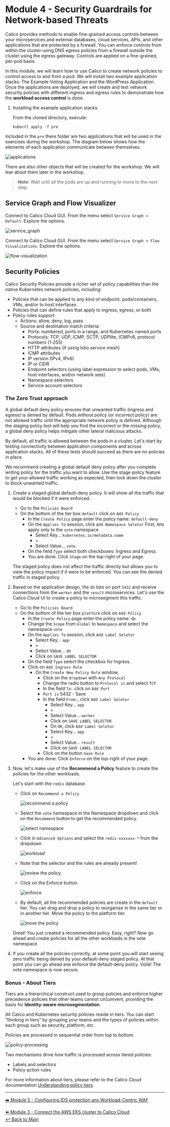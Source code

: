 # Module 4 - Security Guardrails for Network-based Threats

Calico provides methods to enable fine-grained access controls between your microservices and external databases, cloud services, APIs, and other applications that are protected by a firewall. You can enforce controls from within the cluster using DNS egress policies from a firewall outside the cluster using the egress gateway. Controls are applied on a fine-grained, per-pod basis.

In this module, we will learn how to use Calico to create network policies to control access to and from a pod. We will install two example application stacks: The Example Voting Application and the WordPress Application. Once the applications are deployed, we will create and test network security policies with different ingress and egress rules to demonstrate how the **workload access control** is done.

1. Installing the example application stacks:

   From the cloned directory, execute:
   ```
   kubectl apply -f pre
   ```

Included in the `pre` there folder are two applications that will be used in the exercises during the workshop. The diagram below shows how the elements of each application communicate between themselves.

![applications](https://github.com/tigera-solutions/cc-aks-detect-block-network-attacks/assets/104035488/842088b1-320c-4ada-8905-10d1dd02c57c)

There are also other objects that will be created for the workshop. We will lear about them later in the workshop.

   > **Note**: Wait until all the pods are up and running to move to the next step.

## Service Graph and Flow Visualizer

Connect to Calico Cloud GUI. From the menu select `Service Graph > Default`. Explore the options.

![service_graph](https://user-images.githubusercontent.com/104035488/192303379-efb43faa-1e71-41f2-9c54-c9b7f0538b34.gif)

Connect to Calico Cloud GUI. From the menu select `Service Graph > Flow Visualizations`. Explore the options.

![flow-visualization](https://user-images.githubusercontent.com/104035488/192358472-112c832f-2fd7-4294-b8cc-fec166a9b11e.gif)

## Security Policies

Calico Security Policies provide a richer set of policy capabilities than the native Kubernetes network policies, including:  

- Policies that can be applied to any kind of endpoint: pods/containers, VMs, and/or to host interfaces
- Policies that can define rules that apply to ingress, egress, or both
- Policy rules support:
  - Actions: allow, deny, log, pass
  - Source and destination match criteria:
    - Ports: numbered, ports in a range, and Kubernetes named ports
    - Protocols: TCP, UDP, ICMP, SCTP, UDPlite, ICMPv6, protocol numbers (1-255)
    - HTTP attributes (if using Istio service mesh)
    - ICMP attributes
    - IP version (IPv4, IPv6)
    - IP or CIDR
    - Endpoint selectors (using label expression to select pods, VMs, host interfaces, and/or network sets)
    - Namespace selectors
    - Service account selectors

### The Zero Trust approach

A global default deny policy ensures that unwanted traffic (ingress and egress) is denied by default. Pods without policy (or incorrect policy) are not allowed traffic until the appropriate network policy is defined. Although the staging policy tool will help you find the incorrect or the missing policy, a global deny policy helps mitigate other lateral malicious attacks.

By default, all traffic is allowed between the pods in a cluster. Let's start by testing connectivity between application components and across application stacks. All of these tests should succeed as there are no policies in place.

We recommend creating a global default deny policy after you complete writing policy for the traffic you want to allow. Use the stage policy feature to get your allowed traffic working as expected, then lock down the cluster to block unwanted traffic.

1. Create a staged global default-deny policy. It will show all the traffic that would be blocked if it were enforced.

   - Go to the `Policies Board`
   - On the bottom of the tier box `default` click on `Add Policy`
     - In the `Create Policy` page enter the policy name: `default-deny`
     - On the `Applies To` session, click `Add Namespace Seletor`
       First, lets apply only to the `vote` namespace
       - Select Key... `kubernetes.io/metadata.name`
       - =
       - Select Value... `vote`
     - On the field `Type` select both checkboxes: Ingress and Egress.
     - You are done. Click `Stage` on the top-right of your page.

   The staged policy does not affect the traffic directly but allows you to view the policy impact if it were to be enforced. You can see the denied traffic in staged policy.

2. Based on the application design, the `db` lists on port `5432` and receive connections from the `worker` and the `result` microservices. 
   Let's use the Calico Cloud UI to create a policy to microsegment this traffic.

   - Go to the `Policies Board`
   - On the bottom of the tier box `platform` click on `Add Policy`
     - In the `Create Policy` page enter the policy name: `db`
     - Change the `Scope` from `Global` to `Namespace` and select the namespace `vote`
     - On the `Applies To` session, click `Add Label Seletor`
       - Select Key... `app`
       - =
       - Select Value... `db`
       - Click on `SAVE LABEL SELECTOR`
     - On the field `Type` select the checkbox for Ingress.
     - Click on `Add Ingress Rule`
       - On the `Create New Policy Rule` window,
         - Click on the `dropdown` with `Any Protocol`
         - Change the radio button to `Protocol is` and select `TCP`
         - In the field `To:` click on `Add Port` 
         - `Port is` 5432 - Save
         - In the field `From:`, click `Add Label Seletor`
           - Select Key... `app`
           - =
           - Select Value... `worker`
           - Click on `SAVE LABEL SELECTOR`  
           - On `OR`, click `Add Label Seletor`
           - Select Key... `app`
           - =
           - Select Value... `result`
           - Click on `SAVE LABEL SELECTOR`
         - Click on the button `Save Rule`
     - You are done. Click `Enforce` on the top-right of your page.

3. Now, let's make use of the **Recommend a Policy** feature to create the policies for the other workloads.

   Let's start with the `redis` database.

   - Click on `Recommend a Policy`
   
     ![recommend a policy](https://github.com/tigera-solutions/cc-aks-detect-block-network-attacks/assets/104035488/49051f38-af1e-4786-91c4-490367fefcf4)
   
   - Select the `vote` namespace in the Namespace dropdown and click on the `Recommend` button to get the recommended policy.

     ![select namespace](https://github.com/tigera-solutions/cc-aks-detect-block-network-attacks/assets/104035488/8524b68e-2acc-4f7c-bb5f-8051b001317c)

   - Click in `Advanced Options` and select the `redis-xxxxxxx-*` from the dropdown
   
     ![workload](https://github.com/tigera-solutions/cc-aks-detect-block-network-attacks/assets/104035488/8a482686-c1ee-43ca-bcd0-05063862e8ff)
   
   - Note that the selector and the rules are already present!

     ![review the policy](https://github.com/tigera-solutions/cc-aks-detect-block-network-attacks/assets/104035488/94207043-dcc8-45df-a1e9-9f53171502d3)
   
   - Click on the Enforce button

     ![enforce](https://github.com/tigera-solutions/cc-aks-detect-block-network-attacks/assets/104035488/587fe7c7-d387-44fc-a722-f668b93a5e96)
   
   - By default, all the recommended policies are create in the `default` tier. You can drag and drop a policy to reorganize in the same tier or in another tier. Move the policy to the platform tier.

     ![move the policy](https://github.com/tigera-solutions/cc-aks-detect-block-network-attacks/assets/104035488/f48b066b-2339-451b-aae5-dd11b76702c7)

   Great! You just created a recommended policy. Easy, right? Now go ahead and create policies for all the other workloads in the vote namespace.

4. If you create all the policies correctly, at some point you will start seeing zero traffic being denied by your default-deny staged policy. At that point you can go ahead ane enforce the default-deny policy. Voilà! The vote namespace is now secure.

### Bonus - About Tiers

Tiers are a hierarchical construct used to group policies and enforce higher precedence policies that other teams cannot circumvent, providing the basis for **Identity-aware microsegmentation**. 

All Calico and Kubernetes security policies reside in tiers. You can start “thinking in tiers” by grouping your teams and the types of policies within each group such as security, platform, etc.

Policies are processed in sequential order from top to bottom.

![policy-processing](https://user-images.githubusercontent.com/104035488/206433417-0d186664-1514-41cc-80d2-17ed0d20a2f4.png)

Two mechanisms drive how traffic is processed across tiered policies:

- Labels and selectors
- Policy action rules

For more information about tiers, please refer to the Calico Cloud documentation [Understanding policy tiers](https://docs.calicocloud.io/get-started/tutorials/policy-tiers)


--- 

[:arrow_right: Module 5 - Configuring IDS protection ans Workload-Centric WAF](/modules/module-5-ids-waf.md)  <br>

[:arrow_left: Module 3 - Connect the AWS EKS cluster to Calico Cloud](/modules/module-3-connect-calicocloud.md)  
[:leftwards_arrow_with_hook: Back to Main](/README.md)  
